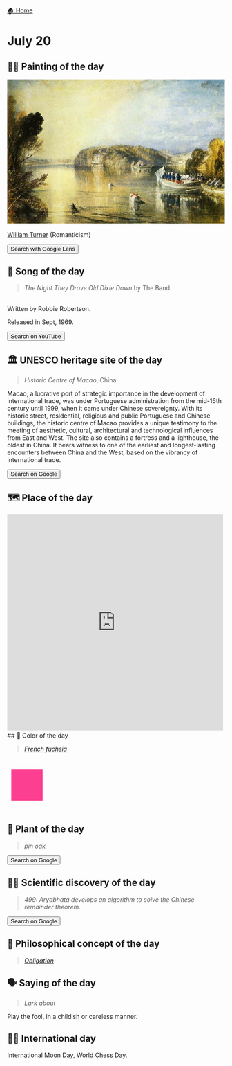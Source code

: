 
[🏠 Home](../../index.md)

# July 20

## 🧑‍🎨 Painting of the day

<img width="600" src="../img/William_Turner_8.jpg">

[William Turner](https://en.wikipedia.org/wiki/J._M._W._Turner) (Romanticism)

<button class="btn btn-success"
onclick=" window.open('https://lens.google.com/uploadbyurl?url=https://iretes.github.io/one-a-day/data/img/William_Turner_8.jpg','_blank')">
Search with Google Lens
</button>

## 🎼 Song of the day

> *The Night They Drove Old Dixie Down*
by The Band

<br />Written by Robbie Robertson.

Released in Sept, 1969.

<button class="btn btn-success"
onclick=" window.open('http://www.youtube.com/search?q=The Night They Drove Old Dixie Down by The Band','_blank')">
Search on YouTube
</button>

## 🏛️ UNESCO heritage site of the day

> *Historic Centre of Macao*, China

<p>Macao, a lucrative port of strategic importance in the development of international trade, was under Portuguese administration from the mid-16th century until 1999, when it came under Chinese sovereignty. With its historic street, residential, religious and public Portuguese and Chinese buildings, the historic centre of Macao provides a unique testimony to the meeting of aesthetic, cultural, architectural and technological influences from East and West. The site also contains a fortress and a lighthouse, the oldest in China. It bears witness to one of the earliest and longest-lasting encounters between China and the West, based on the vibrancy of international trade.</p>

<button class="btn btn-success"
onclick=" window.open('http://www.google.com/search?q=Historic Centre of Macao','_blank')">
Search on Google
</button>

## 🗺️ Place of the day

<iframe
src="https://www.mapcrunch.com"
name="mapcrunch"
width="500"
height="500"
allowTransparency="true"
scrolling="no"
frameborder="0"
>
</iframe>
## 🎨 Color of the day

> *[French fuchsia](https://en.wikipedia.org/wiki/Fuchsia_(color)#French_fuchsia)*

<div style="color:#FD3F92; font-size: 100px;">&#9632;</div>

## 🌿 Plant of the day

> *pin oak*

<button class="btn btn-success"
onclick=" window.open('http://www.google.com/search?q=pin oak','_blank')">
Search on Google
</button>

## 🧑‍🔬 Scientific discovery of the day

> *499: Aryabhata develops an algorithm to solve the Chinese remainder theorem.*

<button class="btn btn-success"
onclick=" window.open('http://www.google.com/search?q=499: Aryabhata develops an algorithm to solve the Chinese remainder theorem.','_blank')">
Search on Google
</button>

## 💭 Philosophical concept of the day

> *[Obligation](https://en.wikipedia.org/wiki/Obligation)*

## 🗣️ Saying of the day

> *Lark about*

Play the fool, in a childish or careless manner.

## 🏳️‍🌈 International day

International Moon Day, World Chess Day.